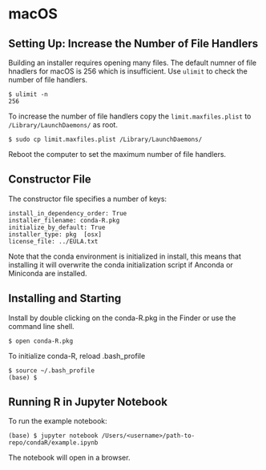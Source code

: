 # macOS
## Setting Up: Increase the Number of File Handlers
Building an installer requires opening many files. The default numner of file hnadlers for macOS is 256 which is insufficient. Use `ulimit` to check the number of file handlers.
```
$ ulimit -n
256
```
To increase the number of file handlers copy the `limit.maxfiles.plist` to `/Library/LaunchDaemons/` as root.
```
$ sudo cp limit.maxfiles.plist /Library/LaunchDaemons/
```
Reboot the computer to set the maximum number of file handlers.

## Constructor File

The constructor file specifies a number of keys:

```
install_in_dependency_order: True 
installer_filename: conda-R.pkg 
initialize_by_default: True 
installer_type: pkg  [osx] 
license_file: ../EULA.txt
```
Note that the conda environment is initialized in install, this means that installing it will overwrite the conda initialization script if Anconda or Miniconda are installed.

## Installing and Starting

Install by double clicking on the conda-R.pkg in the Finder or use the command line shell.
```
$ open conda-R.pkg
```
To initialize conda-R, reload .bash_profile
```
$ source ~/.bash_profile
(base) $
```
## Running R in Jupyter Notebook
To run the example notebook:
```
(base) $ jupyter notebook /Users/<username>/path-to-repo/condaR/example.ipynb
```
The notebook will open in a browser.


